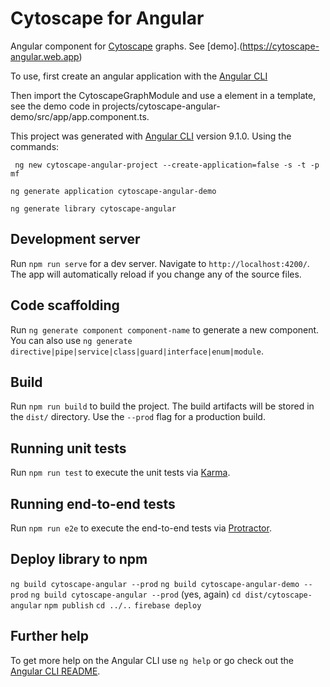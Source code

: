 # Cytoscape for Angular
Angular component for [Cytoscape](https://cytoscape.org) graphs.  See [demo].(https://cytoscape-angular.web.app)

To use, first create an angular application with the [Angular CLI](https://github.com/angular/angular-cli) 

Then import the CytoscapeGraphModule and use a <cytoscape-graph> element in a template, see the demo code
in projects/cytoscape-angular-demo/src/app/app.component.ts.

This project was generated with [Angular CLI](https://github.com/angular/angular-cli) version 9.1.0.
Using the commands: 

` ng new cytoscape-angular-project --create-application=false -s -t -p mf`

`ng generate application cytoscape-angular-demo`

`ng generate library cytoscape-angular`

## Development server

Run `npm run serve` for a dev server. Navigate to `http://localhost:4200/`. The app will automatically reload if you change any of the source files.

## Code scaffolding

Run `ng generate component component-name` to generate a new component. You can also use `ng generate directive|pipe|service|class|guard|interface|enum|module`.

## Build

Run `npm run build` to build the project. The build artifacts will be stored in the `dist/` directory. Use the `--prod` flag for a production build.

## Running unit tests

Run `npm run test` to execute the unit tests via [Karma](https://karma-runner.github.io).

## Running end-to-end tests

Run `npm run e2e` to execute the end-to-end tests via [Protractor](http://www.protractortest.org/).

## Deploy library to npm
`ng build cytoscape-angular --prod`
`ng build cytoscape-angular-demo --prod`
`ng build cytoscape-angular --prod` (yes, again)
`cd dist/cytoscape-angular`
`npm publish`
`cd ../..`
`firebase deploy`
## Further help

To get more help on the Angular CLI use `ng help` or go check out the [Angular CLI README](https://github.com/angular/angular-cli/blob/master/README.md).
